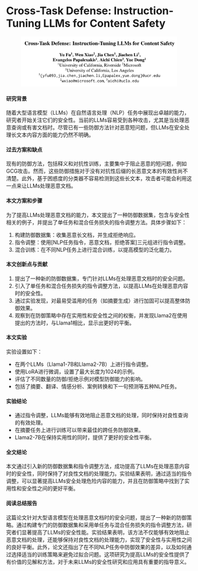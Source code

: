 # Cross-Task Defense: Instruction-Tuning LLMs for Content Safety

<figure><img src="../.gitbook/assets/image (6) (1) (1).png" alt=""><figcaption></figcaption></figure>

#### 研究背景

随着大型语言模型（LLMs）在自然语言处理（NLP）任务中展现出卓越的能力，研究者开始关注它们的安全性。当前的LLMs容易受到各种攻击，尤其是当处理恶意查询或有害文档时。尽管已有一些防御方法针对恶意短问题，但LLMs在安全处理长文本内容方面的能力仍然不明确。

#### 过去方案和缺点

现有的防御方法，包括释义和对抗性训练，主要集中于阻止恶意的短问题，例如GCG攻击。然而，这些防御措施对于没有对抗性后缀的长恶意文本的有效性尚不清楚。此外，基于困惑度的分类器不容易检测到这些长文本，攻击者可能会利用这一点来让LLMs处理恶意文档。

#### 本文方案和步骤

为了提高LLMs处理恶意文档的能力，本文提出了一种防御数据集，包含与安全性相关的例子，并提出了单任务和混合任务损失的指令调整方法。具体步骤如下：

1. 构建防御数据集：收集恶意长文档，并生成拒绝响应。
2. 指令调整：使用\[NLP任务指令，恶意文档，拒绝答案]三元组进行指令调整。
3. 混合训练：在不同NLP任务上进行混合训练，以提高模型的泛化能力。

#### 本文创新点与贡献

1. 提出了一种新的防御数据集，专门针对LLMs在处理恶意文档时的安全问题。
2. 引入了单任务和混合任务损失的指令调整方法，以提高LLMs在处理恶意内容时的安全性。
3. 通过实验发现，对最易受滥用的任务（如摘要生成）进行加固可以提高整体防御效果。
4. 观察到在防御策略中存在实用性和安全性之间的权衡，并发现Llama2在使用提出的方法时，与Llama1相比，显示出更好的平衡。

#### 本文实验

实验设置如下：

* 在两个LLMs（Llama1-7B和Llama2-7B）上进行指令调整。
* 使用LoRA进行微调，设置了最大长度为1024的示例。
* 评估了不同数量的防御/拒绝示例对模型防御能力的影响。
* 包括了摘要、翻译、情感分析、案例转换和下一句预测等五种NLP任务。

#### 实验结论

* 通过指令调整，LLMs能够有效地阻止恶意文档的处理，同时保持对良性查询的有效处理。
* 在摘要任务上进行训练可以带来最佳的跨任务防御效果。
* Llama2-7B在保持实用性的同时，提供了更好的安全性平衡。

#### 全文结论

本文通过引入新的防御数据集和指令调整方法，成功提高了LLMs在处理恶意内容时的安全性，同时保持了对良性文档的处理能力。实验结果表明，通过适当的指令调整，可以显著提高LLMs安全处理危险内容的能力，并且在防御策略中找到了实用性和安全性之间的更好平衡。

#### 阅读总结报告

这篇论文针对大型语言模型在处理恶意文档时的安全问题，提出了一种新的防御策略。通过构建专门的防御数据集和采用单任务与混合任务损失的指令调整方法，研究者们显著提高了LLMs的安全性能。实验结果表明，该方法不仅能够有效地阻止恶意文档的处理，还能够保持对良性文档的处理能力，实现了安全性与实用性之间的良好平衡。此外，论文还指出了在不同NLP任务中防御效果的差异，以及如何通过选择适当的训练策略来避免过拟合问题。这项研究为提高LLMs的安全性提供了有价值的见解和方法，对于未来LLMs的安全性研究和应用具有重要的指导意义。
